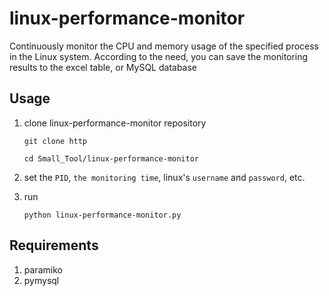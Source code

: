 # linux-performance-monitor
Continuously monitor the CPU and memory usage of the specified process in the Linux system.
According to the need, you can save the monitoring results to the excel table, or MySQL database

## Usage
1. clone linux-performance-monitor repository
   ```shell
   git clone http
   
   cd Small_Tool/linux-performance-monitor
   ```

2. set the `PID`, `the monitoring time`, linux's `username` and `password`, etc.

3. run
   ```shell
   python linux-performance-monitor.py
   ```
   
## Requirements
1. paramiko
2. pymysql
